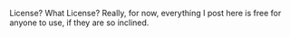 License? What License?
Really, for now, everything I post here is free for anyone to use, if they are so inclined.
